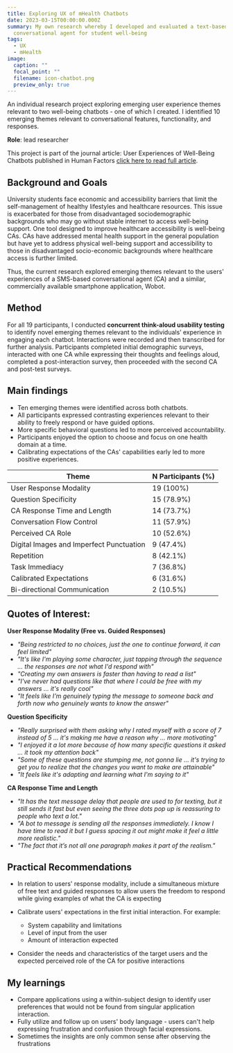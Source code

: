 ```yaml
---
title: Exploring UX of mHealth Chatbots
date: 2023-03-15T00:00:00.000Z
summary: My own research whereby I developed and evaluated a text-based SMS
  conversational agent for student well-being
tags:
  - UX
  - mHealth
image:
  caption: ""
  focal_point: ""
  filename: icon-chatbot.png
  preview_only: true
---
```

An individual research project exploring emerging user experience themes relevant to two well-being chatbots - one of which I created. I identified 10 emerging themes relevant to conversational features, functionality, and responses.

**Role**: lead researcher

This project is part of the journal article: User Experiences of Well-Being Chatbots published in Human Factors [click here to read full article](https://journals.sagepub.com/doi/10.1177/00187208231162453).

## **Background and Goals**

University students face economic and accessibility barriers that limit the self-management of healthy lifestyles and healthcare resources. This issue is exacerbated for those from disadvantaged sociodemographic backgrounds who may go without stable internet to access well-being support. One tool designed to improve healthcare accessibility is well-being CAs. CAs have addressed mental health support in the general population but have yet to address physical well-being support and accessibility to those in disadvantaged socio-economic backgrounds where healthcare access is further limited. 

Thus, the current research explored emerging themes relevant to the users' experiences of a SMS-based conversational agent (CA) and a similar, commercially available smartphone application, Wobot.

## **Method**

For all 19 participants, I conducted **concurrent think-aloud usability testing** to identify novel emerging themes relevant to the individuals’ experience in engaging each chatbot. Interactions were recorded and then transcribed for further analysis. 
Participants completed initial demographic surveys, interacted with one CA while expressing their thoughts and feelings aloud, completed a post-interaction survey, then proceeded with the second CA and post-test surveys.

## **Main findings**

* Ten emerging themes were identified across both chatbots.
* All participants expressed contrasting experiences relevant to their ability to freely respond or have guided options.
* More specific behavioral questions led to more perceived accountability.
* Participants enjoyed the option to choose and focus on one health domain at a time.
* Calibrating expectations of the CAs' capabilities early led to more positive experiences.

| **Theme**                                | **N Participants (%)** |
| ---------------------------------------- | ---------------------- |
| User Response Modality                   | 19 (100%)              |
| Question Specificity                     | 15 (78.9%)             |
| CA Response Time and Length              | 14 (73.7%)             |
| Conversation Flow Control                | 11 (57.9%)             |
| Perceived CA Role                        | 10 (52.6%)             |
| Digital Images and Imperfect Punctuation | 9 (47.4%)              |
| Repetition                               | 8 (42.1%)              |
| Task Immediacy                           | 7 (36.8%)              |
| Calibrated Expectations                  | 6 (31.6%)              |
| Bi-directional Communication             | 2 (10.5%)              |



## **Quotes of Interest:**

**User Response Modality (Free vs. Guided Responses)**

* *"Being restricted to no choices, just the one to continue forward, it can feel limited"*
* *"It's like I'm playing some character, just tapping through the sequence ... the responses are not what I'd respond with"*
* *"Creating my own answers is faster than having to read a list"*
* *"I've never had questions like that where I could be free with my answers ... it's really cool"*
* *"It feels like I’m genuinely typing the message to someone back and forth now who genuinely wants to know the answer"*

**Question Specificity**

* *"Really surprised with them asking why I rated myself with a score of 7 instead of 5 ... it's making me have a reason why ... more motivating"*
* *"I enjoyed it a lot more because of how many specific questions it asked ... it took my attention back"*
* *"Some of these questions are stumping me, not gonna lie ... it's trying to get you to realize that the changes you want to make are attainable"*
* *"It feels like it's adapting and learning what I'm saying to it"*

**CA Response Time and Length**

* *"It has the text message delay that people are used to for texting, but it still sends it fast but even seeing the three dots pop up is reassuring to people who text a lot."*
* *"A bot to message is sending all the responses immediately. I know I have time to read it but I guess spacing it out might make it feel a little more realistic."*
* *"The fact that it’s not all one paragraph makes it part of the realism."*

## **Practical Recommendations**

* In relation to users' response modality, include a simultaneous mixture of free text and guided responses to allow users the freedom to respond while giving examples of what the CA is expecting
* Calibrate users' expectations in the first initial interaction. For example:

  * System capability and limitations
  * Level of input from the user
  * Amount of interaction expected
* Consider the needs and characteristics of the target users and the expected perceived role of the CA for positive interactions

## **My learnings**

* Compare applications using a within-subject design to identify user preferences that would not be found from singular application interaction.
* Fully utilize and follow up on users' body language - users can't help expressing frustration and confusion through facial expressions.
* Sometimes the insights are only common sense after observing the frustrations
